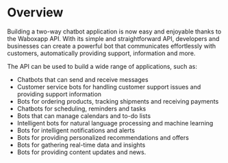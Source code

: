 # Overview

Building a two-way chatbot application is now easy and enjoyable thanks to the Waboxapp API. With its simple and straightforward API, developers and businesses can create a powerful bot that communicates effortlessly with customers, automatically providing support, information and more.

The API can be used to build a wide range of applications, such as:

- Chatbots that can send and receive messages
- Customer service bots for handling customer support issues and providing support information
- Bots for ordering products, tracking shipments and receiving payments
- Chatbots for scheduling, reminders and tasks
- Bots that can manage calendars and to-do lists
- Intelligent bots for natural language processing and machine learning
- Bots for intelligent notifications and alerts
- Bots for providing personalized recommendations and offers
- Bots for gathering real-time data and insights
- Bots for providing content updates and news.
